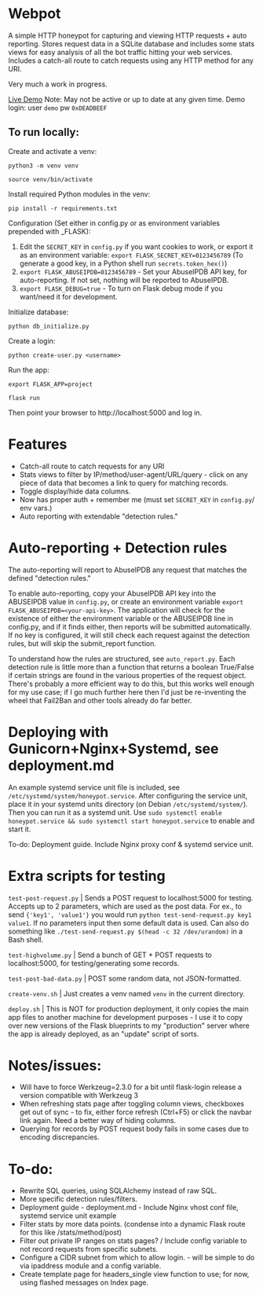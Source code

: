 # Webpot
A simple HTTP honeypot for capturing and viewing HTTP requests + auto reporting. 
Stores request data in a SQLite database and includes some stats views for easy analysis of all the bot traffic hitting your web services. Includes a catch-all route to catch requests using any HTTP method for any URI.

Very much a work in progress. 

[Live Demo](http://lab.mepley.com/stats) Note: May not be active or up to date at any given time. Demo login: user `demo` pw `0xDEADBEEF`

## To run locally:

Create and activate a venv:

`python3 -m venv venv`

`source venv/bin/activate`

Install required Python modules in the venv:

`pip install -r requirements.txt`

Configuration (Set either in config.py or as environment variables prepended with _FLASK):
1. Edit the `SECRET_KEY` in `config.py` if you want cookies to work, or export it as an environment variable: `export FLASK_SECRET_KEY=0123456789` (To generate a good key, in a Python shell run `secrets.token_hex()`)
2. `export FLASK_ABUSEIPDB=0123456789` - Set your AbuseIPDB API key, for auto-reporting. If not set, nothing will be reported to AbuseIPDB.
3. `export FLASK_DEBUG=true` - To turn on Flask debug mode if you want/need it for development.

Initialize database:

`python db_initialize.py`

Create a login:

`python create-user.py <username>`

Run the app:

`export FLASK_APP=project`

`flask run`

Then point your browser to http://localhost:5000 and log in.

# Features
- Catch-all route to catch requests for any URI
- Stats views to filter by IP/method/user-agent/URL/query - click on any piece of data that becomes a link to query for matching records.
- Toggle display/hide data columns.
- Now has proper auth + remember me (must set `SECRET_KEY` in `config.py`/ env vars.)
- Auto reporting with extendable "detection rules."

# Auto-reporting + Detection rules
The auto-reporting will report to AbuseIPDB any request that matches the defined "detection rules."

To enable auto-reporting, copy your AbuseIPDB API key into the ABUSEIPDB value in `config.py`, or create an environment variable `export FLASK_ABUSEIPDB=<your-api-key>`. The application will check for the existence of either the environment variable or the ABUSEIPDB line in config.py, and if it finds either, then reports will be submitted automatically. If no key is configured, it will still check each request against the detection rules, but will skip the submit_report function.

To understand how the rules are structured, see `auto_report.py`. Each detection rule is little more than a function that returns a boolean True/False if certain strings are found in the various properties of the request object. There's probably a more efficient way to do this, but this works well enough for my use case; if I go much further here then I'd just be re-inventing the wheel that Fail2Ban and other tools already do far better.

# Deploying with Gunicorn+Nginx+Systemd, see deployment.md 

An example systemd service unit file is included, see `/etc/systemd/system/honeypot.service`. After configuring the service unit, place it in your systemd units directory (on Debian `/etc/systemd/system/`). Then you can run it as a systemd unit. Use `sudo systemctl enable honeypot.service && sudo systemctl start honeypot.service` to enable and start it. 

To-do: Deployment guide. Include Nginx proxy conf & systemd service unit. 

# Extra scripts for testing
`test-post-request.py` | Sends a POST request to localhost:5000 for testing. Accepts up to 2 parameters, which are used as the post data. For ex., to send `{'key1', 'value1'}` you would run `python test-send-request.py key1 value1`. If no parameters input then some default data is used. Can also do something like `./test-send-request.py $(head -c 32 /dev/urandom)` in a Bash shell.

`test-highvolume.py` | Send a bunch of GET + POST requests to localhost:5000, for testing/generating some records.

`test-post-bad-data.py` | POST some random data, not JSON-formatted.

`create-venv.sh` | Just creates a venv named `venv` in the current directory.

`deploy.sh` | This is NOT for production deployment, it only copies the main app files to another machine for development purposes - I use it to copy over new versions of the Flask blueprints to my "production" server where the app is already deployed, as an "update" script of sorts.

# Notes/issues:
- Will have to force Werkzeug=2.3.0 for a bit until flask-login release a version compatible with Werkzeug 3
- When refreshing stats page after toggling column views, checkboxes get out of sync - to fix, either force refresh (Ctrl+F5) or click the navbar link again. Need a better way of hiding columns.
- Querying for records by POST request body fails in some cases due to encoding discrepancies.

# To-do:
- Rewrite SQL queries, using SQLAlchemy instead of raw SQL.
- More specific detection rules/filters.
- Deployment guide - deployment.md - Include Nginx vhost conf file, systemd service unit example
- Filter stats by more data points. (condense into a dynamic Flask route for this like /stats/method/post)
- Filter out private IP ranges on stats pages? / Include config variable to not record requests from specific subnets.
- Configure a CIDR subnet from which to allow login. - will be simple to do via ipaddress module and a config variable.
- Create template page for headers_single view function to use; for now, using flashed messages on Index page.
